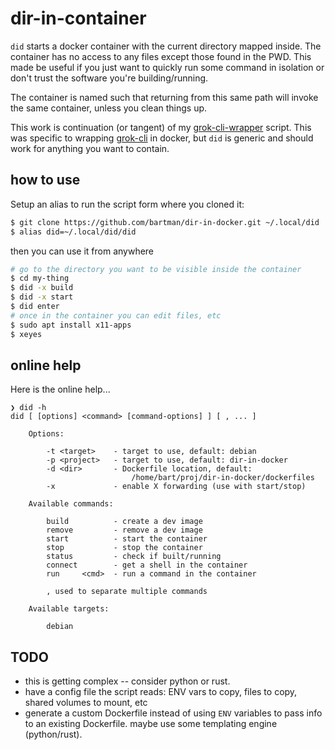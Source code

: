 # dir-in-container

`did` starts a docker container with the current directory mapped inside.
The container has no access to any files except those found in the PWD.
This made be useful if you just want to quickly run some command in
isolation or don't trust the software you're building/running.

The container is named such that returning from this same path will
invoke the same container, unless you clean things up.

This work is continuation (or tangent) of my [grok-cli-wrapper](https://github.com/bartman/grok-cli-wrapper)
script.  This was specific to wrapping [grok-cli](https://github.com/superagent-ai/grok-cli/) in docker,
but `did` is generic and should work for anything you want to contain.

## how to use

Setup an alias to run the script form where you cloned it:
```sh
$ git clone https://github.com/bartman/dir-in-docker.git ~/.local/did
$ alias did=~/.local/did/did
```

then you can use it from anywhere

```sh
# go to the directory you want to be visible inside the container
$ cd my-thing
$ did -x build
$ did -x start
$ did enter
# once in the container you can edit files, etc
$ sudo apt install x11-apps
$ xeyes
```

## online help

Here is the online help...

```
❯ did -h
did [ [options] <command> [command-options] ] [ , ... ]

    Options:

        -t <target>    - target to use, default: debian
        -p <project>   - target to use, default: dir-in-docker
        -d <dir>       - Dockerfile location, default:
                           /home/bart/proj/dir-in-docker/dockerfiles
        -x             - enable X forwarding (use with start/stop)

    Available commands:

        build          - create a dev image
        remove         - remove a dev image
        start          - start the container
        stop           - stop the container
        status         - check if built/running
        connect        - get a shell in the container
        run     <cmd>  - run a command in the container

        , used to separate multiple commands

    Available targets:

        debian

```

## TODO

- this is getting complex -- consider python or rust.
- have a config file the script reads: ENV vars to copy, files to copy, shared volumes to mount, etc
- generate a custom Dockerfile instead of using `ENV` variables to pass info to an existing Dockerfile.
  maybe use some templating engine (python/rust).
